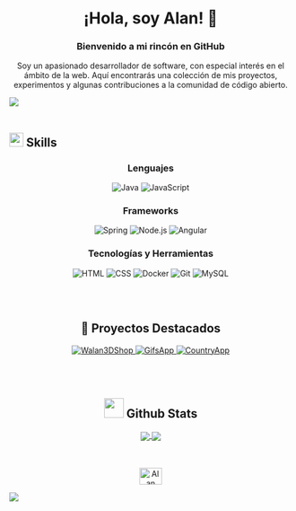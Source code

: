 <h1 align="center">¡Hola, soy Alan! 👋</h1>

### <h3 align="center">Bienvenido a mi rincón en GitHub</h3>
<p align="center">Soy un apasionado desarrollador de software, con especial interés en el ámbito de la web. Aquí encontrarás una colección de mis proyectos, experimentos y algunas contribuciones a la comunidad de código abierto.</p>

<img src="https://user-images.githubusercontent.com/73097560/115834477-dbab4500-a447-11eb-908a-139a6edaec5c.gif"><br><br>

## <img src="https://media2.giphy.com/media/QssGEmpkyEOhBCb7e1/giphy.gif?cid=ecf05e47a0n3gi1bfqntqmob8g9aid1oyj2wr3ds3mg700bl&rid=giphy.gif" width ="25"><b> Skills</b>

#### <h3 align="center">Lenguajes</h3>
<p align="center">
  <img src="https://img.shields.io/badge/Java-ED8B00?style=for-the-badge&logo=openjdk&logoColor=white" alt="Java"/>
  <img src="https://img.shields.io/badge/JavaScript-323330?style=for-the-badge&logo=javascript&logoColor=F7DF1E" alt="JavaScript"/>
</p>

#### <h3 align="center">Frameworks</h3>
<p align="center">
  <img src="https://img.shields.io/badge/Spring-6DB33F?style=for-the-badge&logo=spring&logoColor=white" alt="Spring"/>
  <img src="https://img.shields.io/badge/Node.js-43853D?style=for-the-badge&logo=node.js&logoColor=white" alt="Node.js"/>
  <img src="https://img.shields.io/badge/Angular-DD0031?style=for-the-badge&logo=angular&logoColor=white" alt="Angular"/>
</p>

#### <h3 align="center">Tecnologías y Herramientas</h3>
<p align="center">
  <img src="https://img.shields.io/badge/HTML-E34F26?style=for-the-badge&logo=html5&logoColor=white" alt="HTML"/>
  <img src="https://img.shields.io/badge/CSS-1572B6?style=for-the-badge&logo=css3&logoColor=white" alt="CSS"/>
  <img src="https://img.shields.io/badge/Docker-2496ED?style=for-the-badge&logo=docker&logoColor=white" alt="Docker"/>
  <img src="https://img.shields.io/badge/Git-F05032?style=for-the-badge&logo=git&logoColor=white" alt="Git"/>
  <img src="https://img.shields.io/badge/MySQL-4479A1?style=for-the-badge&logo=mysql&logoColor=white" alt="MySQL"/>
</p>

  <br><br>
<h2 align="center">🌟 Proyectos Destacados</h2>

<div align="center">
  <a href="https://github.com/walan-create/Walan3DShop">
    <img src="https://github-readme-stats.vercel.app/api/pin/?username=walan-create&repo=Walan3DShop&theme=tokyonight" alt="Walan3DShop" />
  </a>
   <a href="https://github.com/walan-create/GifsApp">
    <img src="https://github-readme-stats.vercel.app/api/pin/?username=walan-create&repo=GifsApp&theme=tokyonight" alt="GifsApp" />
  </a>
  <a href="https://github.com/walan-create/CountryApp">
    <img src="https://github-readme-stats.vercel.app/api/pin/?username=walan-create&repo=CountryApp&theme=tokyonight" alt="CountryApp" />
  </a>
</div>


<br><br>

## <div align="center"><img src="https://media.giphy.com/media/iY8CRBdQXODJSCERIr/giphy.gif" width="35"><b> Github Stats </b></div>

<div align="center"> 
     <a href="">
      <img align="center" src="https://github-readme-stats-sigma-five.vercel.app/api?username=walan-create&show_icons=true&include_all_commits=true&count_private=true&theme=react&line_height=40" />
    </a>
    <a href="">
      <img align="center" src="https://github-readme-stats.vercel.app/api/top-langs/?username=walan-create&theme=react&line_height=40&hide=css"/>
    </a>
</div
<br><br>
<br>


<div align="center">
  
  <a href="https://www.linkedin.com/in/alan-gonzalez-morales-web-software-developer/" target="blank"><img align="center" src="https://raw.githubusercontent.com/rahuldkjain/github-profile-readme-generator/master/src/images/icons/Social/linked-in-alt.svg" alt="Alan Gonzalez Morales" height="30" width="40" /></a>
  <!-- <a href="mailto:alangonzalezmorales2003@gmail.com" target="blank"><img align="center" src="https://cdn.icon-icons.com/icons2/1826/PNG/512/4202011emailgmaillogomailsocialsocialmedia-115677_115624.png" alt="Alan Gonzalez Morales" height="30" width="40" /></a>
 -->


  </div>

<img src="https://user-images.githubusercontent.com/73097560/115834477-dbab4500-a447-11eb-908a-139a6edaec5c.gif"><br><br>

